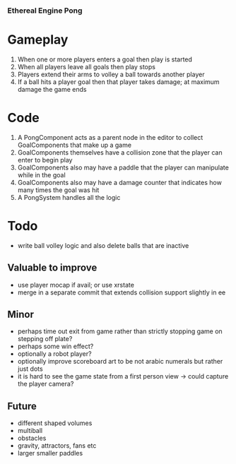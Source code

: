 ### Ethereal Engine Pong

# Gameplay

1) When one or more players enters a goal then play is started
2) When all players leave all goals then play stops
3) Players extend their arms to volley a ball towards another player
4) If a ball hits a player goal then that player takes damage; at maximum damage the game ends

# Code

1) A PongComponent acts as a parent node in the editor to collect GoalComponents that make up a game
2) GoalComponents themselves have a collision zone that the player can enter to begin play
3) GoalComponents also may have a paddle that the player can manipulate while in the goal
4) GoalComponents also may have a damage counter that indicates how many times the goal was hit
5) A PongSystem handles all the logic

# Todo

- write ball volley logic and also delete balls that are inactive

## Valuable to improve

- use player mocap if avail; or use xrstate
- merge in a separate commit that extends collision support slightly in ee

## Minor

- perhaps time out exit from game rather than strictly stopping game on stepping off plate?
- perhaps some win effect?
- optionally a robot player?
- optionally improve scoreboard art to be not arabic numerals but rather just dots
- it is hard to see the game state from a first person view -> could capture the player camera?

## Future

- different shaped volumes
- multiball
- obstacles
- gravity, attractors, fans etc
- larger smaller paddles

